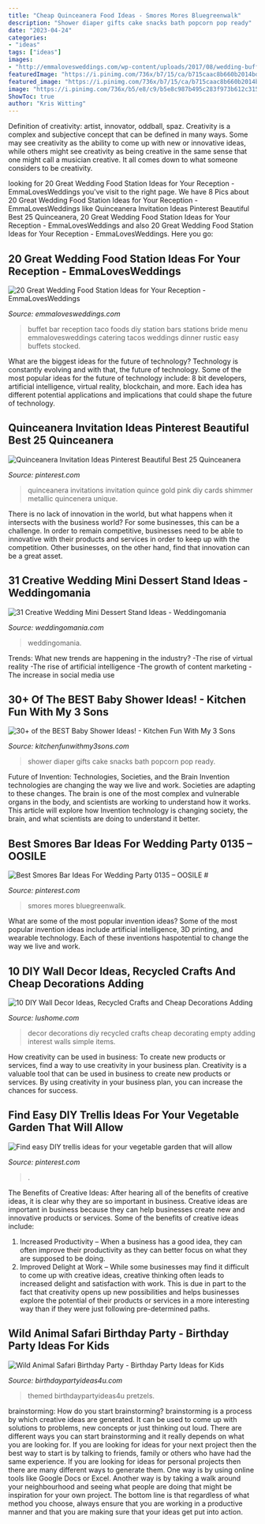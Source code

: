 ```yaml
---
title: "Cheap Quinceanera Food Ideas - Smores Mores Bluegreenwalk"
description: "Shower diaper gifts cake snacks bath popcorn pop ready"
date: "2023-04-24"
categories:
- "ideas"
tags: ["ideas"]
images:
- "http://emmalovesweddings.com/wp-content/uploads/2017/08/wedding-buffet-food-bar-ideas.jpg"
featuredImage: "https://i.pinimg.com/736x/b7/15/ca/b715caac8b660b2014bd5dd842cdbe19.jpg"
featured_image: "https://i.pinimg.com/736x/b7/15/ca/b715caac8b660b2014bd5dd842cdbe19.jpg"
image: "https://i.pinimg.com/736x/b5/e8/c9/b5e8c987b495c283f973b612c315a77b.jpg"
ShowToc: true
author: "Kris Witting"
---
```



Definition of creativity: artist, innovator, oddball, spaz.
Creativity is a complex and subjective concept that can be defined in many ways. Some may see creativity as the ability to come up with new or innovative ideas, while others might see creativity as being creative in the same sense that one might call a musician creative. It all comes down to what someone considers to be creativity.

	

		
looking for 20 Great Wedding Food Station Ideas for Your Reception - EmmaLovesWeddings you've visit to the right page. We have 8 Pics about 20 Great Wedding Food Station Ideas for Your Reception - EmmaLovesWeddings like Quinceanera Invitation Ideas Pinterest Beautiful Best 25 Quinceanera, 20 Great Wedding Food Station Ideas for Your Reception - EmmaLovesWeddings and also 20 Great Wedding Food Station Ideas for Your Reception - EmmaLovesWeddings. Here you go:
		
    
## 20 Great Wedding Food Station Ideas For Your Reception - EmmaLovesWeddings

<img loading=lazy src="http://emmalovesweddings.com/wp-content/uploads/2017/08/wedding-buffet-food-bar-ideas.jpg" onerror="this.onerror=null;this.src='https://tse4.mm.bing.net/th?id=OIP.gupXbO5Q4elpen2c6MclcQHaLH&amp;pid=15.1';" alt="20 Great Wedding Food Station Ideas for Your Reception - EmmaLovesWeddings">

_Source: emmalovesweddings.com_

>buffet bar reception taco foods diy station bars stations bride menu emmalovesweddings catering tacos weddings dinner rustic easy buffets stocked. 

	

What are the biggest ideas for the future of technology?
Technology is constantly evolving and with that, the future of technology. Some of the most popular ideas for the future of technology include: 8 bit developers, artificial intelligence, virtual reality, blockchain, and more. Each idea has different potential applications and implications that could shape the future of technology.

    
## Quinceanera Invitation Ideas Pinterest Beautiful Best 25 Quinceanera

<img loading=lazy src="https://i.pinimg.com/736x/b7/15/ca/b715caac8b660b2014bd5dd842cdbe19.jpg" onerror="this.onerror=null;this.src='https://tse3.mm.bing.net/th?id=OIP.G3cuXomRg_xIpcyecDrv-gHaJ4&amp;pid=15.1';" alt="Quinceanera Invitation Ideas Pinterest Beautiful Best 25 Quinceanera">

_Source: pinterest.com_

>quinceanera invitations invitation quince gold pink diy cards shimmer metallic quincenera unique. 

	

There is no lack of innovation in the world, but what happens when it intersects with the business world? For some businesses, this can be a challenge. In order to remain competitive, businesses need to be able to innovative with their products and services in order to keep up with the competition. Other businesses, on the other hand, find that innovation can be a great asset.

    
## 31 Creative Wedding Mini Dessert Stand Ideas - Weddingomania

<img loading=lazy src="https://i.weddingomania.com/31-Wedding-Mini-Dessert-Stand-Ideas12.jpg" onerror="this.onerror=null;this.src='https://tse4.mm.bing.net/th?id=OIP.SPUlYHZFIRJgflTp2sl5twAAAA&amp;pid=15.1';" alt="31 Creative Wedding Mini Dessert Stand Ideas - Weddingomania">

_Source: weddingomania.com_

>weddingomania. 

	

Trends: What new trends are happening in the industry?
-The rise of virtual reality
-The rise of artificial intelligence
-The growth of content marketing
-The increase in social media use

    
## 30+ Of The BEST Baby Shower Ideas! - Kitchen Fun With My 3 Sons

<img loading=lazy src="https://kitchenfunwithmy3sons.com/wp-content/uploads/2016/06/the-best-baby-shower-ideas-diaper-cakes-food-gifts-24.jpg" onerror="this.onerror=null;this.src='https://tse2.mm.bing.net/th?id=OIP.76nXZZH6Oq3mx4P_Zs1PowHaLH&amp;pid=15.1';" alt="30+ of the BEST Baby Shower Ideas! - Kitchen Fun With My 3 Sons">

_Source: kitchenfunwithmy3sons.com_

>shower diaper gifts cake snacks bath popcorn pop ready. 

	

Future of Invention: Technologies, Societies, and the Brain
Invention technologies are changing the way we live and work. Societies are adapting to these changes. The brain is one of the most complex and vulnerable organs in the body, and scientists are working to understand how it works. This article will explore how Invention technology is changing society, the brain, and what scientists are doing to understand it better.

    
## Best Smores Bar Ideas For Wedding Party 0135 – OOSILE #

<img loading=lazy src="https://i.pinimg.com/736x/b5/e8/c9/b5e8c987b495c283f973b612c315a77b.jpg" onerror="this.onerror=null;this.src='https://tse2.mm.bing.net/th?id=OIP.0qnvFI55loEzLIknXj446QHaLH&amp;pid=15.1';" alt="Best Smores Bar Ideas For Wedding Party 0135 – OOSILE #">

_Source: pinterest.com_

>smores mores bluegreenwalk. 

	

What are some of the most popular invention ideas?
Some of the most popular invention ideas include artificial intelligence, 3D printing, and wearable technology. Each of these inventions haspotential to change the way we live and work.

    
## 10 DIY Wall Decor Ideas, Recycled Crafts And Cheap Decorations Adding

<img loading=lazy src="https://www.lushome.com/wp-content/uploads/2013/02/diy-wall-decorations-recycled-crafts-7.jpg" onerror="this.onerror=null;this.src='https://tse4.mm.bing.net/th?id=OIP.DF_gc_nKl5rw-hrebnDEiQHaMa&amp;pid=15.1';" alt="10 DIY Wall Decor Ideas, Recycled Crafts and Cheap Decorations Adding">

_Source: lushome.com_

>decor decorations diy recycled crafts cheap decorating empty adding interest walls simple items. 

	

How creativity can be used in business: To create new products or services, find a way to use creativity in your business plan.
Creativity is a valuable tool that can be used in business to create new products or services. By using creativity in your business plan, you can increase the chances for success.

    
## Find Easy DIY Trellis Ideas For Your Vegetable Garden That Will Allow

<img loading=lazy src="https://i.pinimg.com/736x/99/e8/3e/99e83edc10fa1f073035f50e40250d0a.jpg" onerror="this.onerror=null;this.src='https://tse2.mm.bing.net/th?id=OIP.mmlpBsgzzn0TyQ7xQcP-_gHaOq&amp;pid=15.1';" alt="Find easy DIY trellis ideas for your vegetable garden that will allow">

_Source: pinterest.com_

>. 

	

The Benefits of Creative Ideas: After hearing all of the benefits of creative ideas, it is clear why they are so important in business.
Creative ideas are important in business because they can help businesses create new and innovative products or services. Some of the benefits of creative ideas include: 
1. Increased Productivity – When a business has a good idea, they can often improve their productivity as they can better focus on what they are supposed to be doing. 
2. Improved Delight at Work – While some businesses may find it difficult to come up with creative ideas, creative thinking often leads to increased delight and satisfaction with work. This is due in part to the fact that creativity opens up new possibilities and helps businesses explore the potential of their products or services in a more interesting way than if they were just following pre-determined paths. 

    
## Wild Animal Safari Birthday Party - Birthday Party Ideas For Kids

<img loading=lazy src="https://www.birthdaypartyideas4u.com/wp-content/uploads/2017/02/Wild-Animal-Safari-Birthday-Party-Chocolate-Pretzels-600x900.jpg" onerror="this.onerror=null;this.src='https://tse2.mm.bing.net/th?id=OIP.4IeEmL43BihSj22DQ-mI9gHaLH&amp;pid=15.1';" alt="Wild Animal Safari Birthday Party - Birthday Party Ideas for Kids">

_Source: birthdaypartyideas4u.com_

>themed birthdaypartyideas4u pretzels. 

	

brainstorming: How do you start brainstorming?
brainstorming is a process by which creative ideas are generated. It can be used to come up with solutions to problems, new concepts or just thinking out loud. There are different ways you can start brainstorming and it really depends on what you are looking for. If you are looking for ideas for your next project then the best way to start is by talking to friends, family or others who have had the same experience. If you are looking for ideas for personal projects then there are many different ways to generate them. One way is by using online tools like Google Docs or Excel. Another way is by taking a walk around your neighbourhood and seeing what people are doing that might be inspiration for your own project. The bottom line is that regardless of what method you choose, always ensure that you are working in a productive manner and that you are making sure that your ideas get put into action.

